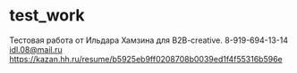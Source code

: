 # test_work

Тестовая работа от Ильдара Хамзина для B2B-creative.
8-919-694-13-14
idl.08@mail.ru
https://kazan.hh.ru/resume/b5925eb9ff0208708b0039ed1f4f55316b596e
